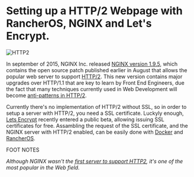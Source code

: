 # Setting up a HTTP/2 Webpage with RancherOS, NGINX and Let's Encrypt.

![HTTP2](https://assets.jjperezaguinaga.com/articles/v1/http2-rancheros-nginx-letsencrypt/RancherOS_HTTP2.jpg)

In september of 2015, NGINX Inc. released [NGINX version 1.9.5][NGINX], which contains the open source patch published earlier in August that allows the popular web server to support [HTTP/2][HTTP2-Slides]. This new version contains major upgrades over HTTP/1.1 that are key to learn by Front End Engineers, due the fact that many techniques currently used in Web Development will become [anti-patterns in HTTP/2][Cloudflare-WebDev].

Currently there's no implementation of HTTP/2 without SSL, so in order to setup a server with HTTP/2, you need a SSL certificate. Luckyly enough, [Lets Encrypt][LetsEncrypt] recently entered a public beta, allowing issuing SSL certificates for free. Assambling the request of the SSL certificate, and the NGINX server with HTTP/2 enabled, can be easily done with [Docker][Docker] and [RancherOS][RancherOS].


FOOT NOTES

*Although NGINX wasn't the [first server to support HTTP2][HTTP2-Implementations], it's one of the most popular in the Web field.*


[NGINX]: https://www.nginx.com/blog/nginx-1-9-5/
[HTTP2-Slides]: https://docs.google.com/presentation/d/1r7QXGYOLCh4fcUq0jDdDwKJWNqWK1o4xMtYpKZCJYjM/present?slide=id.p19
[Cloudflare-HTTP2]: https://www.cloudflare.com/http2/what-is-http2/
[Cloudflare-WebDev]: https://blog.cloudflare.com/http-2-for-web-developers/
[Cloudflare-SPDY]: https://blog.cloudflare.com/introducing-http2/
[HTTP2-Book]: http://hpbn.co/http2
[HTTP2-Implementations]: https://github.com/http2/http2-spec/wiki/Implementations
[LetsEncrypt]: https://letsencrypt.org/
[LetsEncrypt-Repo]: https://github.com/letsencrypt/letsencrypt
[RancherOS]: http://rancher.com/rancher-os/
[Docker]: http://www.docker.io/




